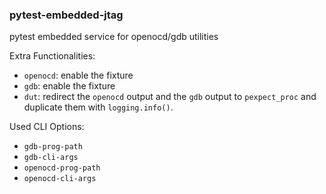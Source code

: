 ### pytest-embedded-jtag

pytest embedded service for openocd/gdb utilities

Extra Functionalities:

- `openocd`: enable the fixture
- `gdb`: enable the fixture
- `dut`: redirect the `openocd` output and the `gdb` output to `pexpect_proc` and duplicate them with `logging.info()`.

Used CLI Options:

- `gdb-prog-path`
- `gdb-cli-args`
- `openocd-prog-path`
- `openocd-cli-args`
